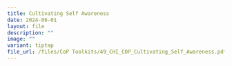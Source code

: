 ```yaml
---
title: Cultivating Self Awareness
date: 2024-06-01
layout: file
description: ""
image: ""
variant: tiptap
file_url: /files/CoP Toolkits/49_CHI_COP_Cultivating_Self_Awareness.pdf
---
```


